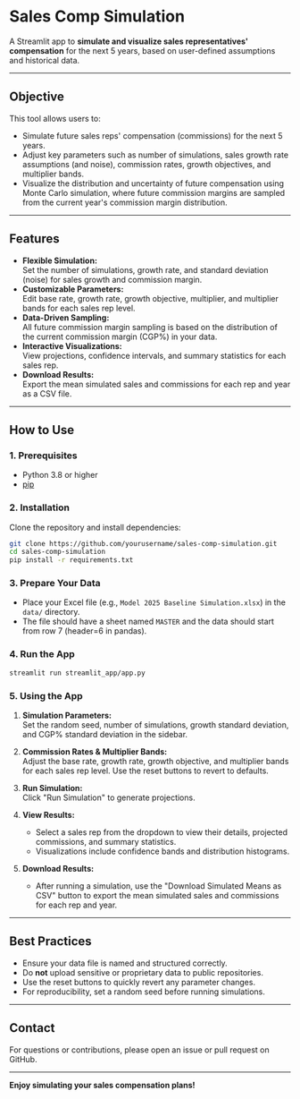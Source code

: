 # Sales Comp Simulation

A Streamlit app to **simulate and visualize sales representatives' compensation** for the next 5 years, based on user-defined assumptions and historical data.

---

## **Objective**

This tool allows users to:
- Simulate future sales reps' compensation (commissions) for the next 5 years.
- Adjust key parameters such as number of simulations, sales growth rate assumptions (and noise), commission rates, growth objectives, and multiplier bands.
- Visualize the distribution and uncertainty of future compensation using Monte Carlo simulation, where future commission margins are sampled from the current year's commission margin distribution.

---

## **Features**

- **Flexible Simulation:**  
  Set the number of simulations, growth rate, and standard deviation (noise) for sales growth and commission margin.
- **Customizable Parameters:**  
  Edit base rate, growth rate, growth objective, multiplier, and multiplier bands for each sales rep level.
- **Data-Driven Sampling:**  
  All future commission margin sampling is based on the distribution of the current commission margin (CGP%) in your data.
- **Interactive Visualizations:**  
  View projections, confidence intervals, and summary statistics for each sales rep.
- **Download Results:**  
  Export the mean simulated sales and commissions for each rep and year as a CSV file.

---

## **How to Use**

### **1. Prerequisites**

- Python 3.8 or higher
- [pip](https://pip.pypa.io/en/stable/)

### **2. Installation**

Clone the repository and install dependencies:

```bash
git clone https://github.com/yourusername/sales-comp-simulation.git
cd sales-comp-simulation
pip install -r requirements.txt
```

### **3. Prepare Your Data**

- Place your Excel file (e.g., `Model 2025 Baseline Simulation.xlsx`) in the `data/` directory.
- The file should have a sheet named `MASTER` and the data should start from row 7 (header=6 in pandas).

### **4. Run the App**

```bash
streamlit run streamlit_app/app.py
```

### **5. Using the App**

1. **Simulation Parameters:**  
   Set the random seed, number of simulations, growth standard deviation, and CGP% standard deviation in the sidebar.

2. **Commission Rates & Multiplier Bands:**  
   Adjust the base rate, growth rate, growth objective, and multiplier bands for each sales rep level. Use the reset buttons to revert to defaults.

3. **Run Simulation:**  
   Click "Run Simulation" to generate projections.

4. **View Results:**  
   - Select a sales rep from the dropdown to view their details, projected commissions, and summary statistics.
   - Visualizations include confidence bands and distribution histograms.

5. **Download Results:**  
   - After running a simulation, use the "Download Simulated Means as CSV" button to export the mean simulated sales and commissions for each rep and year.

---

## **Best Practices**

- Ensure your data file is named and structured correctly.
- Do **not** upload sensitive or proprietary data to public repositories.
- Use the reset buttons to quickly revert any parameter changes.
- For reproducibility, set a random seed before running simulations.

---

## **Contact**

For questions or contributions, please open an issue or pull request on GitHub.

---

**Enjoy simulating your sales compensation plans!**